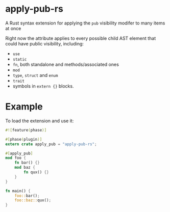 apply-pub-rs
============

A Rust syntax extension for applying the `pub` visibility modifer to many items at once

Right now the attribute applies to every possible child AST element that could have
public visibility, including:

- `use`
- `static`
- `fn`, both standalone and methods/associated ones
- `mod`
- `type`, `struct` and `enum`
- `trait`
- symbols in `extern {}` blocks.

# Example

To load the extension and use it:

```rust
#![feature(phase)]

#[phase(plugin)]
extern crate apply_pub = "apply-pub-rs";

#[apply_pub]
mod foo {
    fn bar() {}
    mod baz {
        fn qux() {}
    }
}

fn main() {
    foo::bar();
    foo::baz::qux();
}
